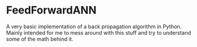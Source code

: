 # FeedForwardANN
A very basic implementation of a back propagation algorithm in Python. Mainly intended for me to mess around with this stuff and try to understand some of the math behind it.
